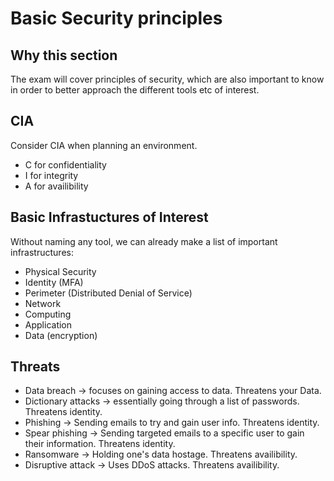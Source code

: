 # Basic Security principles

## Why this section
The exam will cover principles of security, which are also important to know in order to better approach the different tools etc of interest.

## CIA

Consider CIA when planning an environment.

- C for confidentiality
- I for integrity
- A for availibility

## Basic Infrastuctures of Interest

Without naming any tool, we can already make a list of important infrastructures:

- Physical Security
- Identity (MFA)
- Perimeter (Distributed Denial of Service)
- Network
- Computing
- Application
- Data (encryption)

## Threats

- Data breach -> focuses on gaining access to data. Threatens your Data.
- Dictionary attacks -> essentially going through a list of passwords. Threatens identity.
- Phishing ->  Sending emails to try and gain user info. Threatens identity.
- Spear phishing -> Sending targeted emails to a specific user to gain their information. Threatens identity.
- Ransomware -> Holding one's data hostage. Threatens availibility.
- Disruptive attack -> Uses DDoS attacks. Threatens availibility.